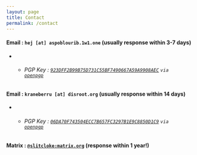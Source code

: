 ```yaml
---
layout: page
title: Contact
permalink: /contact
---
```



#### <b>Email</b> : `hej [at] aspoblourib.1w1.one` (usually response within 3-7 days)
-   - ###### PGP Key : <code><a href="/assets/hej.txt">923DFF2B99B75D731C55BF7490667A59A9908AEC</a></code> <code>via <a href="https://keys.openpgp.org/vks/v1/by-fingerprint/923DFF2B99B75D731C55BF7490667A59A9908AEC">openpgp</a></code>

#### <b>Email</b> : `kraneberru [at] disroot.org` (usually response within 14 days)
-   - ###### PGP Key : <code><a href="/assets/kraneberru.txt">06DA70F743504ECC7B657FC3297B1E9C8850D1C9</a></code> <code>via <a href="https://keys.openpgp.org/vks/v1/by-fingerprint/06DA70F743504ECC7B657FC3297B1E9C8850D1C9">openpgp</a></code>

#### <b>Matrix</b> : <code><a href="https://matrix.to/#/@slitcloke:matrix.org">@slitcloke:matrix.org</a></code> (response within 1 year!)